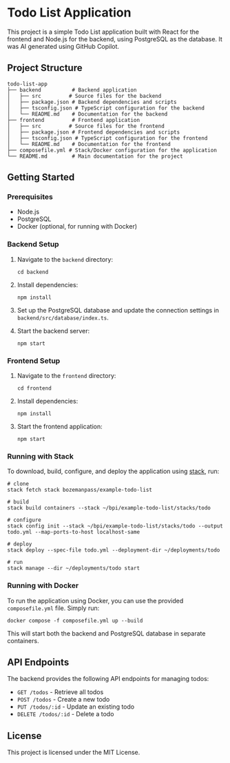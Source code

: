 # Todo List Application

This project is a simple Todo List application built with React for the frontend and Node.js for the backend, using PostgreSQL as the database.  It was AI generated using GitHub Copilot.

## Project Structure

```
todo-list-app
├── backend          # Backend application
│   ├── src         # Source files for the backend
│   ├── package.json # Backend dependencies and scripts
│   ├── tsconfig.json # TypeScript configuration for the backend
│   └── README.md    # Documentation for the backend
├── frontend         # Frontend application
│   ├── src         # Source files for the frontend
│   ├── package.json # Frontend dependencies and scripts
│   ├── tsconfig.json # TypeScript configuration for the frontend
│   └── README.md    # Documentation for the frontend
├── composefile.yml # Stack/Docker configuration for the application
└── README.md        # Main documentation for the project
```

## Getting Started

### Prerequisites

- Node.js
- PostgreSQL
- Docker (optional, for running with Docker)

### Backend Setup

1. Navigate to the `backend` directory:
   ```
   cd backend
   ```

2. Install dependencies:
   ```
   npm install
   ```

3. Set up the PostgreSQL database and update the connection settings in `backend/src/database/index.ts`.

4. Start the backend server:
   ```
   npm start
   ```

### Frontend Setup

1. Navigate to the `frontend` directory:
   ```
   cd frontend
   ```

2. Install dependencies:
   ```
   npm install
   ```

3. Start the frontend application:
   ```
   npm start
   ```

### Running with Stack
To download, build, configure, and deploy the application using [stack](https://github.com/bozemanpass/stack/), run:

```
# clone
stack fetch stack bozemanpass/example-todo-list

# build
stack build containers --stack ~/bpi/example-todo-list/stacks/todo

# configure
stack config init --stack ~/bpi/example-todo-list/stacks/todo --output todo.yml --map-ports-to-host localhost-same

# deploy
stack deploy --spec-file todo.yml --deployment-dir ~/deployments/todo

# run
stack manage --dir ~/deployments/todo start
```

### Running with Docker

To run the application using Docker, you can use the provided `composefile.yml` file. Simply run:

```
docker compose -f composefile.yml up --build
```

This will start both the backend and PostgreSQL database in separate containers.

## API Endpoints

The backend provides the following API endpoints for managing todos:

- `GET /todos` - Retrieve all todos
- `POST /todos` - Create a new todo
- `PUT /todos/:id` - Update an existing todo
- `DELETE /todos/:id` - Delete a todo

## License

This project is licensed under the MIT License.
